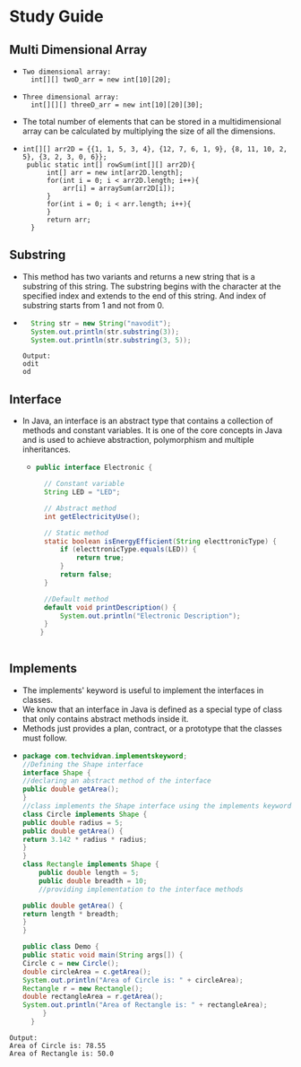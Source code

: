 # Study Guide

## Multi Dimensional Array 
* ```
  Two dimensional array:
    int[][] twoD_arr = new int[10][20];
  ```

* ```
  Three dimensional array:
    int[][][] threeD_arr = new int[10][20][30];
  ```
  
* The total number of elements that can be stored in a multidimensional array can be calculated by multiplying the size of all the dimensions.
* ```
  int[][] arr2D = {{1, 1, 5, 3, 4}, {12, 7, 6, 1, 9}, {8, 11, 10, 2, 5}, {3, 2, 3, 0, 6}};
   public static int[] rowSum(int[][] arr2D){
        int[] arr = new int[arr2D.length];
        for(int i = 0; i < arr2D.length; i++){
            arr[i] = arraySum(arr2D[i]);
        }
        for(int i = 0; i < arr.length; i++){
        }
        return arr;
    }

## Substring
* This method has two variants and returns a new string that is a substring of this string. The substring begins with the character at the specified index and extends to the end of this string. And index of substring starts from 1 and not from 0.
* ```java
    String str = new String("navodit");
    System.out.println(str.substring(3));
    System.out.println(str.substring(3, 5));
  ```
  ```
  Output:
  odit
  od
  ```
  

## Interface
* In Java, an interface is an abstract type that contains a collection of methods and constant variables. It is one of the core concepts in Java and is used to achieve abstraction, polymorphism and multiple inheritances.
  * ```java
    public interface Electronic {

      // Constant variable
      String LED = "LED";

      // Abstract method
      int getElectricityUse();

      // Static method
      static boolean isEnergyEfficient(String electtronicType) {
          if (electtronicType.equals(LED)) {
              return true;
          }
          return false;
      }

      //Default method
      default void printDescription() {
          System.out.println("Electronic Description");
      }
     }
 
## Implements
* The implements' keyword is useful to implement the interfaces in classes.
* We know that an interface in Java is defined as a special type of class that only contains abstract methods inside it.
* Methods just provides a plan, contract, or a prototype that the classes must follow.
* ```java
  package com.techvidvan.implementskeyword;
  //Defining the Shape interface
  interface Shape {
  //declaring an abstract method of the interface
  public double getArea();
  }
  //class implements the Shape interface using the implements keyword
  class Circle implements Shape {
  public double radius = 5;
  public double getArea() {
  return 3.142 * radius * radius;
  }
  }
  class Rectangle implements Shape {
      public double length = 5;
      public double breadth = 10;
      //providing implementation to the interface methods

  public double getArea() {
  return length * breadth;
  }
  }

  public class Demo {
  public static void main(String args[]) {
  Circle c = new Circle();
  double circleArea = c.getArea();
  System.out.println("Area of Circle is: " + circleArea);
  Rectangle r = new Rectangle();
  double rectangleArea = r.getArea();
  System.out.println("Area of Rectangle is: " + rectangleArea);
       }
    }
```
Output:
Area of Circle is: 78.55
Area of Rectangle is: 50.0
```
